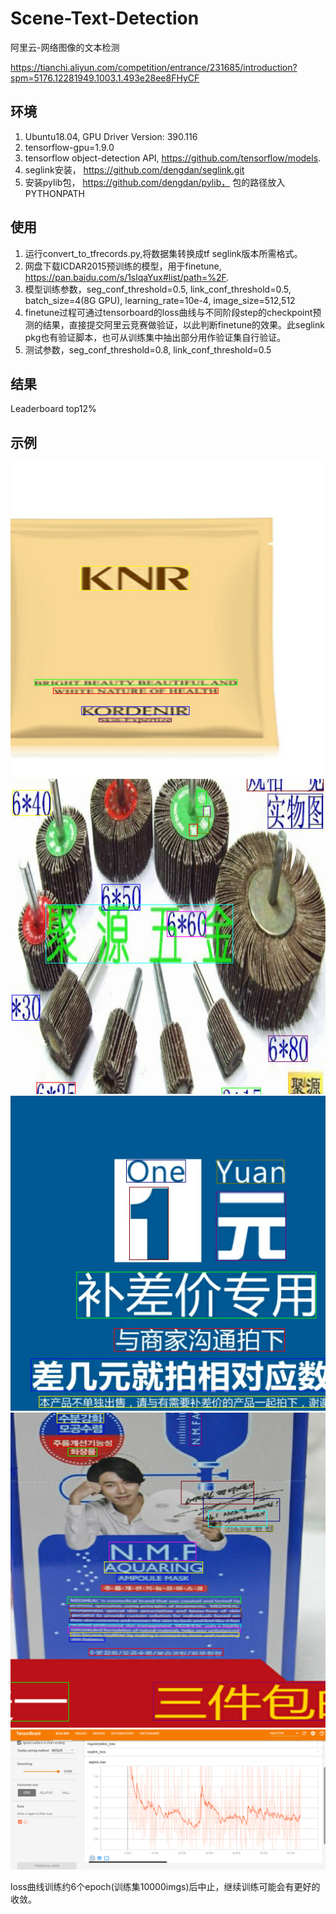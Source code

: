 # Scene-Text-Detection
阿里云-网络图像的文本检测

https://tianchi.aliyun.com/competition/entrance/231685/introduction?spm=5176.12281949.1003.1.493e28ee8FHyCF
## 环境
1. Ubuntu18.04, GPU Driver Version: 390.116
2. tensorflow-gpu=1.9.0
3. tensorflow object-detection API, https://github.com/tensorflow/models.
4. seglink安装， https://github.com/dengdan/seglink.git
5. 安装pylib包， https://github.com/dengdan/pylib， 包的路径放入PYTHONPATH
## 使用
1. 运行convert_to_tfrecords.py,将数据集转换成tf seglink版本所需格式。
2. 网盘下载ICDAR2015预训练的模型，用于finetune, https://pan.baidu.com/s/1slqaYux#list/path=%2F.
3. 模型训练参数，seg_conf_threshold=0.5, link_conf_threshold=0.5, batch_size=4(8G GPU), learning_rate=10e-4, image_size=512,512
4. finetune过程可通过tensorboard的loss曲线与不同阶段step的checkpoint预测的结果，直接提交阿里云竞赛做验证，以此判断finetune的效果。此seglink pkg也有验证脚本，也可从训练集中抽出部分用作验证集自行验证。
5. 测试参数，seg_conf_threshold=0.8, link_conf_threshold=0.5
## 结果
Leaderboard top12%
## 示例
![img_1](https://github.com/Fenghuiqian/scene-text-detection/blob/master/test_examples/1.png)
![img_2](https://github.com/Fenghuiqian/scene-text-detection/blob/master/test_examples/2.png)
![img_3](https://github.com/Fenghuiqian/scene-text-detection/blob/master/test_examples/3.png)
![img_4](https://github.com/Fenghuiqian/scene-text-detection/blob/master/test_examples/4.png)
![img_5](https://github.com/Fenghuiqian/scene-text-detection/blob/master/test_examples/loss.png)

loss曲线训练约6个epoch(训练集10000imgs)后中止，继续训练可能会有更好的收敛。
